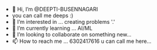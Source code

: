 - 👋 Hi, I’m @DEEPTI-BUSENNAGARI
- you can call me deeps :)
- 👀 I’m interested in ... creating problems '.'
- 🌱 I’m currently learning ... AI/ML
- 💞️ I’m looking to collaborate on something new...
- 📫 How to reach me ... 6302417616 u can call me here... 

<!---
DEEPTI-BUSENNAGARI/DEEPTI-BUSENNAGARI is a ✨ special ✨ repository because its `README.md` (this file) appears on your GitHub profile.
You can click the Preview link to take a look at your changes.
--->
